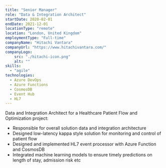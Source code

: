 ```yaml
---
title: "Senior Manager"
role: "Data & Integration Architect"
startDate: 2020-02-01
endDate: 2021-12-01
locationType: "remote"
location: "London, United Kingdom"
employmentType: "Full-time"
companyName: "Hitachi Vantara"
companyUrl: "https://www.hitachivantara.com/"
companyLogo:
    src: "./hitachi-icon.png"
    alt: ""
skills: 
  - "agile"
technologies:
  - Azure DevOps
  - Azure Functions
  - CosmosDB
  - Event Hub
  - HL7
---
```

Data and Integration Architect for a Healthcare Patient Flow and Optimization project:

- Responsible for overall solution data and integration architecture
- Designed low-latency kappa style solution for monitoring and control of patient flow
- Designed and implemented HL7 event processor with Azure Function and CosmosDB
- Integrated machine learning models to ensure timely predictions on length of stay, admission risk etc
